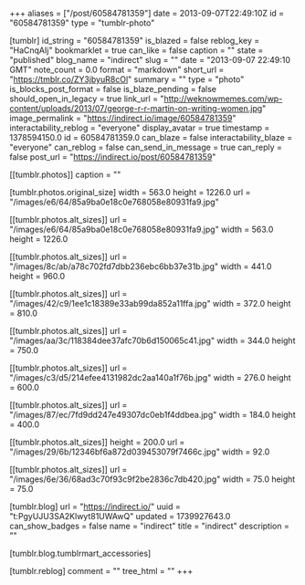+++
aliases = ["/post/60584781359"]
date = 2013-09-07T22:49:10Z
id = "60584781359"
type = "tumblr-photo"

[tumblr]
id_string = "60584781359"
is_blazed = false
reblog_key = "HaCnqAIj"
bookmarklet = true
can_like = false
caption = ""
state = "published"
blog_name = "indirect"
slug = ""
date = "2013-09-07 22:49:10 GMT"
note_count = 0.0
format = "markdown"
short_url = "https://tmblr.co/ZY3jbyuR8cOl"
summary = ""
type = "photo"
is_blocks_post_format = false
is_blaze_pending = false
should_open_in_legacy = true
link_url = "http://weknowmemes.com/wp-content/uploads/2013/07/george-r-r-martin-on-writing-women.jpg"
image_permalink = "https://indirect.io/image/60584781359"
interactability_reblog = "everyone"
display_avatar = true
timestamp = 1378594150.0
id = 60584781359.0
can_blaze = false
interactability_blaze = "everyone"
can_reblog = false
can_send_in_message = true
can_reply = false
post_url = "https://indirect.io/post/60584781359"

[[tumblr.photos]]
caption = ""

[tumblr.photos.original_size]
width = 563.0
height = 1226.0
url = "/images/e6/64/85a9ba0e18c0e768058e80931fa9.jpg"

[[tumblr.photos.alt_sizes]]
url = "/images/e6/64/85a9ba0e18c0e768058e80931fa9.jpg"
width = 563.0
height = 1226.0

[[tumblr.photos.alt_sizes]]
url = "/images/8c/ab/a78c702fd7dbb236ebc6bb37e31b.jpg"
width = 441.0
height = 960.0

[[tumblr.photos.alt_sizes]]
url = "/images/42/c9/1ee1c18389e33ab99da852a11ffa.jpg"
width = 372.0
height = 810.0

[[tumblr.photos.alt_sizes]]
url = "/images/aa/3c/118384dee37afc70b6d150065c41.jpg"
width = 344.0
height = 750.0

[[tumblr.photos.alt_sizes]]
url = "/images/c3/d5/214efee4131982dc2aa140a1f76b.jpg"
width = 276.0
height = 600.0

[[tumblr.photos.alt_sizes]]
url = "/images/87/ec/7fd9dd247e49307dc0eb1f4ddbea.jpg"
width = 184.0
height = 400.0

[[tumblr.photos.alt_sizes]]
height = 200.0
url = "/images/29/6b/12346bf6a872d039453079f7466c.jpg"
width = 92.0

[[tumblr.photos.alt_sizes]]
url = "/images/6e/36/68ad3c70f93c9f2be2836c7db420.jpg"
width = 75.0
height = 75.0

[tumblr.blog]
url = "https://indirect.io/"
uuid = "t:PgyUJU3SA2Klwyt81UWAwQ"
updated = 1739927643.0
can_show_badges = false
name = "indirect"
title = "indirect"
description = ""

[tumblr.blog.tumblrmart_accessories]

[tumblr.reblog]
comment = ""
tree_html = ""
+++
